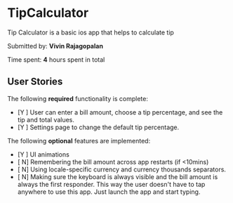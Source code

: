 # TipCalculator


Tip Calculator  is a basic ios app that helps to calculate tip

Submitted by: **Vivin Rajagopalan**

Time spent: **4** hours spent in total

## User Stories

The following **required** functionality is complete:

* [Y ] User can enter a bill amount, choose a tip percentage, and see the tip and total values.
* [Y ] Settings page to change the default tip percentage.

The following **optional** features are implemented:
* [Y ] UI animations
* [ N] Remembering the bill amount across app restarts (if <10mins)
* [ N] Using locale-specific currency and currency thousands separators.
* [ N] Making sure the keyboard is always visible and the bill amount is always the first responder. This way the user doesn't have to tap anywhere to use this app. Just launch the app and start typing.


